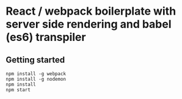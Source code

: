 # React / webpack boilerplate with server side rendering and babel (es6) transpiler


## Getting started
    npm install -g webpack
    npm install -g nodemon
    npm install
    npm start
